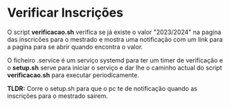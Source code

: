 # Verificar Inscrições

O script **verificacao.sh** verifica se já existe o valor "2023/2024" na pagina das inscricões para o mestrado e mostra uma notificação com um link para a pagina para se abrir quando encontra o valor.

O ficheiro .service é um serviço systemd para ter um timer de verificação e o **setup.sh** serve para iniciar o serviço e dar lhe o caminho actual do script **verificacao.sh** para executar periodicamente.

**TLDR:** Corre o setup.sh para que o pc te de notificação quando as inscrições para o mestrado sairem.